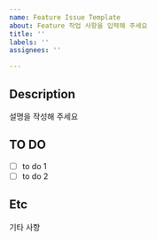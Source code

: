 ```yaml
---
name: Feature Issue Template
about: Feature 작업 사항을 입력해 주세요
title: ''
labels: ''
assignees: ''

---
```


##  Description
설명을 작성해 주세요

## TO DO
- [ ] to do 1
- [ ] to do 2

## Etc
기타 사항
